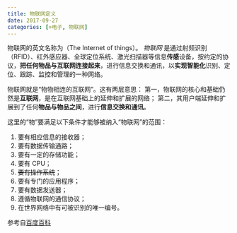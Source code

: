 ```yaml
---
title: 物联网定义
date: 2017-09-27
categories: [✡电子, 物联网]
---
```


物联网的英文名称为（The Internet of things）。
_物联网_ 是通过射频识别（RFID）、红外感应器、全球定位系统、激光扫描器等信息**传感**设备，按约定的协议，**把任何物品与互联网连接起来**，进行信息交换和通讯，以**实现智能化**识别、定位、跟踪、监控和管理的一种网络。

<!--more-->

物联网就是“物物相连的互联网”。这有两层意思：
第一，物联网的核心和基础仍然是**互联网**，是在互联网基础上的延伸和扩展的网络；
第二，其用户端延伸和扩展到了任何**物品与物品之间**，进行**信息交换和通讯**。

这里的“物”要满足以下条件才能够被纳入“物联网”的范围：

1. 要有相应信息的接收器；
2. 要有数据传输通路；
3. 要有一定的存储功能；
4. 要有 CPU；
5. ~~要有操作系统~~；
6. 要有专门的应用程序；
7. 要有数据发送器；
8. 遵循物联网的通信协议；
9. 在世界网络中有可被识别的唯一编号。

参考自[百度百科](https://baike.baidu.com/item/%E7%89%A9%E8%81%94%E7%BD%91%E5%BA%94%E7%94%A8/16920234#2)
